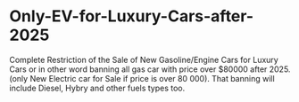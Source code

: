 # Only-EV-for-Luxury-Cars-after-2025

Complete Restriction of  the Sale of New Gasoline/Engine Cars for Luxury Cars or in other word banning all gas car with price over $80000 after 2025. (only New Electric car for Sale if price is over 80 000).  That banning will include Diesel, Hybry and other fuels types too. 
